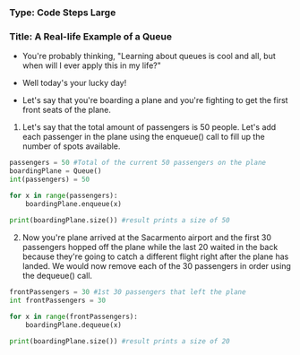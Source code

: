### Type: Code Steps Large ###

### Title: A Real-life Example of a Queue ###

- You're probably thinking, "Learning about queues is cool and all, but when will I ever apply this in my life?"

- Well today's your lucky day!

- Let's say that you're boarding a plane and you're fighting to get the first front seats of the plane.

1. Let's say that the total amount of passengers is 50 people. Let's add each passenger in the plane using the enqueue() call
   to fill up the number of spots available.
   
```python
passengers = 50 #Total of the current 50 passengers on the plane
boardingPlane = Queue()
int(passengers) = 50

for x in range(passengers):
	boardingPlane.enqueue(x)
  
print(boardingPlane.size()) #result prints a size of 50
```

2. Now you're plane arrived at the Sacarmento airport and the first 30 passengers hopped off the plane while the last 20 waited
   in the back because they're going to catch a different flight right after the plane has landed. We would now remove each of the 
   30 passengers in order using the dequeue() call.
   
```python
frontPassengers = 30 #1st 30 passengers that left the plane
int frontPassengers = 30

for x in range(frontPassengers):
	boardingPlane.dequeue(x)

print(boardingPlane.size()) #result prints a size of 20
```
